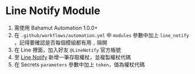 # Line Notify Module

1. 需使用 Bahamut Automation 1.0.0+
2. 在 `.github/workflows/automation.yml` 中 `modules` 參數中加上 `line_notify` ，記得要確認是否每個模組都有用 `,` 隔開
3. 在 Line 裡面，加入好友 `@LineNotify` 官方帳號
4. 至 [Line Notify](https://notify-bot.line.me/my/) 新增一筆存取權杖，並複製權杖代碼
5. 在 Secrets `parameters` 參數中加上 `token`，值為權杖代碼
